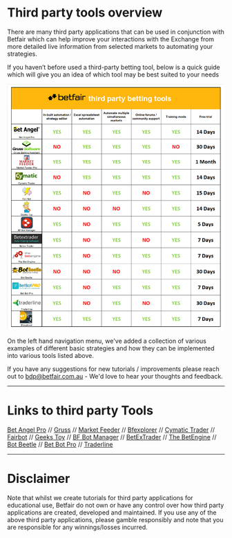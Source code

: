 # Third party tools overview

There are many third party applications that can be used in conjunction with Betfair which can help improve your interactions with the Exchange from more detailed live information from selected markets to automating your strategies.

If you haven’t before used a third-party betting tool, below is a quick guide which will give you an idea of which tool may be best suited to your needs

![third party tools comparison](./img/compare.png)

On the left hand navigation menu, we've added a collection of  various examples of different basic strategies and how they can be implemented into various tools listed above. 

If you have any suggestions for new tutorials / improvements please reach out to bdp@betfair.com.au - We'd love to hear your thoughts and feedback. 

---
# Links to third party Tools

[Bet Angel Pro](https://www.betangel.com/) // [Gruss](https://www.gruss-software.co.uk/) // [Market Feeder](https://marketfeeder.co.uk/) //  [Bfexplorer](http://bfexplorer.net/) // [Cymatic Trader](http://www.cymatic.co.uk/) // [Fairbot](https://binteko.com/fairbot) // [Geeks Toy](http://www.geekstoy.com/en/download) // [BF Bot Manager](https://www.bfbotmanager.com/) // [BetExTrader](https://www.betextrader.com/) // [The BetEngine](https://www.thebetengine.co.uk/) // [Bot Beetle](https://botbeetle.com/) // [Bet Bot Pro](www.betbotpro.com/) // [Traderline](https://traderline.com/)

---
# Disclaimer

Note that whilst we create tutorials for third party applications for educational use, Betfair do not own or have any control over how third party applications are created, developed and maintained. If you use any of the above third party applications, please gamble responsibly and note that you are responsible for any winnings/losses incurred.